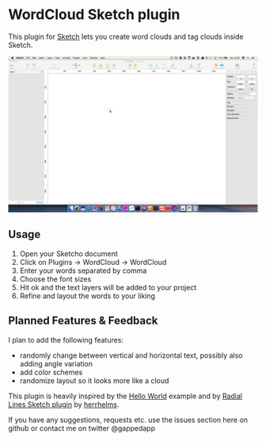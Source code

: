 # WordCloud Sketch plugin

This plugin for [Sketch][] lets you create word clouds and tag clouds inside Sketch.

![Short screencast of the WordCloud plugin](https://raw.githubusercontent.com/ediathome/WordCloud/master/screencast.gif)

## Usage
1. Open your Sketcho document
2. Click on Plugins -> WordCloud -> WordCloud
3. Enter your words separated by comma
4. Choose the font sizes
5. Hit ok and the text layers will be added to your project
6. Refine and layout the words to your liking

## Planned Features & Feedback
I plan to add the following features:

* randomly change between vertical and horizontal text, possibly also adding angle variation
* add color schemes
* randomize layout so it looks more like a cloud

This plugin is heavily inspired by the [Hello World](https://github.com/BohemianCoding/plugins.examples.hello-world) example and by [Radial Lines Sketch plugin](https://github.com/herrhelms/radial-lines-sketch) by [herrhelms](https://github.com/herrhelms).

If you have any suggestions, requests etc. use the issues section here on github or contact me on twitter @gappedapp

[Sketch]: http://bohemiancoding.com/sketch/
